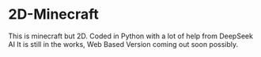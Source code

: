 # 2D-Minecraft
This is minecraft but 2D. Coded in Python with a lot of help from DeepSeek AI
It is still in the works, Web Based Version coming out soon possibly.
